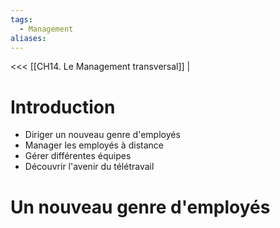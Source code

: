 ```yaml
---
tags:
  - Management
aliases:
---
```

<<< [[CH14. Le Management transversal]] | 
# Introduction
- Diriger un nouveau genre d'employés
- Manager les employés à distance
- Gérer différentes équipes
- Découvrir l'avenir du télétravail

# Un nouveau genre d'employés